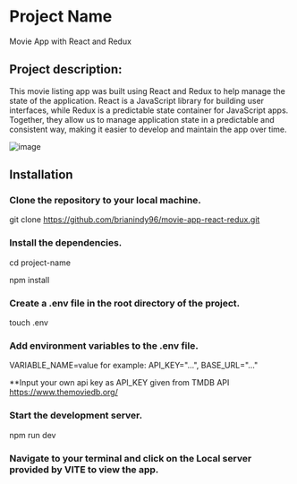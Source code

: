 <h1>Project Name</h1>
Movie App with React and Redux

<h2>Project description:</h2>
This movie listing app was built using React and Redux to help manage the state of the application. React is a JavaScript library for building user interfaces, while Redux is a predictable state container for JavaScript apps. Together, they allow us to manage application state in a predictable and consistent way, making it easier to develop and maintain the app over time.

![image](https://user-images.githubusercontent.com/80921901/226683937-9efbb17a-74c3-49da-8c6d-16a9586f2ab2.png)


<h2>Installation</h2>

<h3>Clone the repository to your local machine.</h3>

git clone https://github.com/brianindy96/movie-app-react-redux.git

<h3>Install the dependencies.</h3>

cd project-name

npm install

<h3>Create a .env file in the root directory of the project.</h3>

touch .env

<h3>Add environment variables to the .env file.</h3>

VARIABLE_NAME=value
for example: API_KEY="...", BASE_URL="..."

**Input your own api key as API_KEY given from TMDB API
https://www.themoviedb.org/

<h3>Start the development server.</h3>

npm run dev

<h3>Navigate to your terminal and click on the Local server provided by VITE to view the app.</h3>
